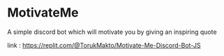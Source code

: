 # MotivateMe
A simple discord bot which will motivate you by giving an inspiring quote

link : https://replit.com/@TorukMakto/Motivate-Me-Discord-Bot-JS
